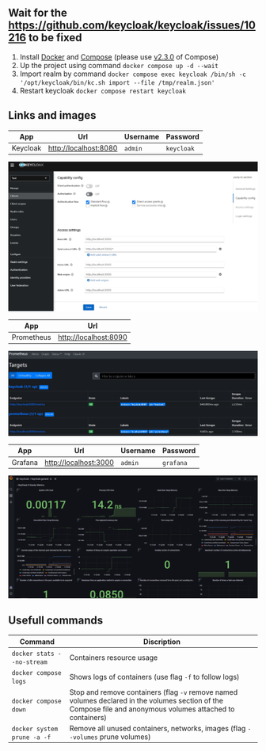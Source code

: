 ## Wait for the https://github.com/keycloak/keycloak/issues/10216 to be fixed

1. Install [Docker](https://docs.docker.com/engine/install/) and [Compose](https://docs.docker.com/compose/cli-command/) (please use [v2.3.0](https://github.com/docker/compose/releases/tag/v2.3.0) of Compose)
2. Up the project using command `docker compose up -d --wait`
3. Import realm by command `docker compose exec keycloak /bin/sh -c '/opt/keycloak/bin/kc.sh import --file /tmp/realm.json'`
4. Restart keycloak `docker compose restart keycloak`

## Links and images

| App | Url | Username | Password 
|-|-|-|-
| Keycloak | [http://localhost:8080](http://localhost:8080) | `admin` | `keycloak`

![Keycloak Grafana Client in the realm test](./images/keycloak.jpg)

| App | Url 
|-|-
| Prometheus | [http://localhost:8090](http://localhost:8090)

![Prometheus Targets](./images/prometheus.jpg)

| App | Url | Username | Password 
|-|-|-|-
| Grafana | [http://localhost:3000](http://localhost:3000) | `admin` | `grafana`

![Grafana Keycloak Dashboard](./images/grafana.png)

## Usefull commands

| Command | Discription
|-|-
| `docker stats --no-stream` | Containers resource usage
| `docker compose logs` | Shows logs of containers (use flag `-f` to follow logs)
| `docker compose down` | Stop and remove containers (flag `-v` remove named volumes declared in the volumes section of the Compose file and anonymous volumes attached to containers)
| `docker system prune -a -f` | Remove all unused containers, networks, images (flag `--volumes` prune volumes)
